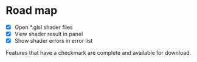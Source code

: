 # Road map
- [x] Open *.glsl shader files
- [x] View shader result in panel
- [x] Show shader errors in error list

Features that have a checkmark are complete and available for download.

